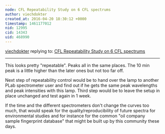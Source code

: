 ```yaml
---
node: CFL Repeatability Study on 6 CFL spectrums
author: viechdokter
created_at: 2016-04-20 18:30:12 +0000
timestamp: 1461177012
nid: 12995
cid: 14343
uid: 468990
---
```




[viechdokter](../profile/viechdokter) replying to: [CFL Repeatability Study on 6 CFL spectrums](../notes/dhaffnersr/04-17-2016/cfl-repeatability-study-on-6-cfl-spectrums)

----
This looks pretty "repeatable". Peaks all in the same places. The 10 min peak is a little higher than the later ones but not too far off. 

Next step of repeatability control would be to hand over the lamp to another PLab spectrometer user and find out if he gets the same peak wavelengths and peak intensities with this lamp. Third step would be to leave the setup in place unchanged and test again in 1 week. 

If the time and the different spectrometers don't change the curves too much, that would speak for the quality/reproducibility of future spectra for environmental studies and for instance for the common "oil company sample fingerprint database" that might be built up by this community these days.